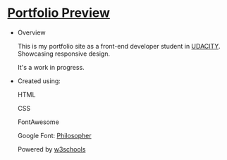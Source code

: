 # **[Portfolio Preview](https://rrcanlas.github.io/pOrtfOLiO-v1/)** #

* Overview 

   This is my portfolio site as a front-end developer student in [UDACITY](https://www.udacity.com). Showcasing responsive design. 
   
   It's a work in progress.

 * Created using:

   HTML

   CSS

   FontAwesome 
   
   Google Font: [Philosopher](https://fonts.google.com/?query=Philosopher)

   Powered by [w3schools](https://www.w3schools.com/w3css/)
